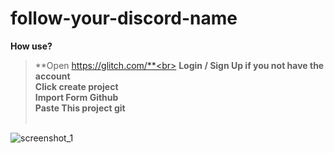 # follow-your-discord-name

**How use?**<br>

> **Open https://glitch.com/**<br>
> **Login / Sign Up if you not have the account**<br>
> **Click create project**<br>
> **Import Form Github**<br>
> **Paste This project git**<br><br>

![screenshot_1](https://cdn.glitch.com/99ac35fb-b7e1-47fb-b190-d98db058723e%2Funknown.PNG?v=1596003990590)<br>
